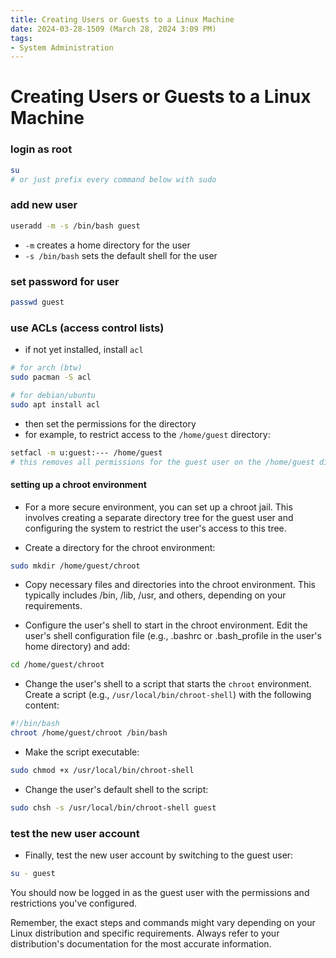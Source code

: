 ```yaml
---
title: Creating Users or Guests to a Linux Machine
date: 2024-03-28-1509 (March 28, 2024 3:09 PM)
tags: 
- System Administration
---
```


# Creating Users or Guests to a Linux Machine
### login as root
```bash
su
# or just prefix every command below with sudo
```

### add new user
```bash
useradd -m -s /bin/bash guest
```
- `-m` creates a home directory for the user
- `-s /bin/bash` sets the default shell for the user

### set password for user
```bash
passwd guest
```

### use ACLs (access control lists)
- if not yet installed, install `acl`
```bash
# for arch (btw)
sudo pacman -S acl

# for debian/ubuntu
sudo apt install acl
```

- then set the permissions for the directory
- for example, to restrict access to the `/home/guest` directory:
```bash
setfacl -m u:guest:--- /home/guest
# this removes all permissions for the guest user on the /home/guest directory.
```

#### setting up a chroot environment
- For a more secure environment, you can set up a chroot jail. This involves creating a separate directory tree for the guest user and configuring the system to restrict the user's access to this tree.

- Create a directory for the chroot environment:
```bash
sudo mkdir /home/guest/chroot
```

- Copy necessary files and directories into the chroot environment. This typically includes /bin, /lib, /usr, and others, depending on your requirements.

- Configure the user's shell to start in the chroot environment. Edit the user's shell configuration file (e.g., .bashrc or .bash_profile in the user's home directory) and add:
```bash
cd /home/guest/chroot
```

- Change the user's shell to a script that starts the `chroot` environment. Create a script (e.g., `/usr/local/bin/chroot-shell`) with the following content:
```bash
#!/bin/bash
chroot /home/guest/chroot /bin/bash
```

- Make the script executable:
```bash
sudo chmod +x /usr/local/bin/chroot-shell
```

- Change the user's default shell to the script:
```bash
sudo chsh -s /usr/local/bin/chroot-shell guest
```

### test the new user account
- Finally, test the new user account by switching to the guest user:
```bash
su - guest
```
You should now be logged in as the guest user with the permissions and restrictions you've configured.

Remember, the exact steps and commands might vary depending on your Linux distribution and specific requirements. Always refer to your distribution's documentation for the most accurate information.
